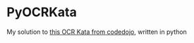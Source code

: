 # PyOCRKata

My solution to [this OCR Kata from codedojo][ocrkata], written in python

[ocrkata]: http://codingdojo.org/cgi-bin/wiki.pl?KataBankOCR